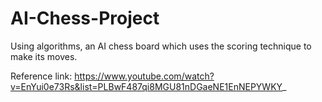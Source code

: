 # AI-Chess-Project

Using algorithms, an AI chess board which uses the scoring technique to make its moves.

Reference link: https://www.youtube.com/watch?v=EnYui0e73Rs&list=PLBwF487qi8MGU81nDGaeNE1EnNEPYWKY_
